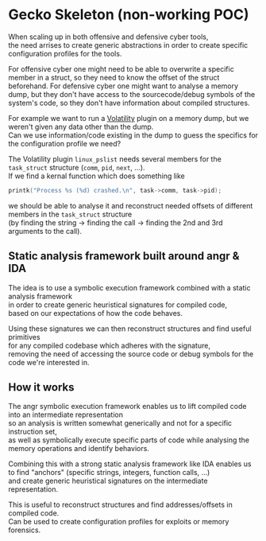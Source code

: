 # Gecko Skeleton (non-working POC)    

When scaling up in both offensive and defensive cyber tools,  
the need arrises to create generic abstractions in order to create specific configuration profiles for the tools.

For offensive cyber one might need to be able to overwrite a specific member in a struct, so they need to know the offset of the struct beforehand.
For defensive cyber one might want to analyse a memory dump, but they don't have access to the sourcecode/debug symbols of the system's code, so they don't have information about compiled structures.  

For example we want to run a [Volatility](https://github.com/volatilityfoundation/volatility) plugin on a memory dump, but we weren't given any data other than the dump.   
Can we use information/code existing in the dump to guess the specifics for the configuration profile we need?    

The Volatility plugin  `linux_pslist` needs several members for the `task_struct` structure (`comm`, `pid`, `next`, ...).  
If we find a kernal function which does something like
```c
printk("Process %s (%d) crashed.\n", task->comm, task->pid);
```
we should be able to analyse it and reconstruct needed offsets of different members in the `task_struct` structure   
(by finding the string -> finding the call -> finding the 2nd and 3rd arguments to the call).   

## Static analysis framework built around angr &amp; IDA

The idea is to use a symbolic execution framework combined with a static analysis framework  
in order to create generic heuristical signatures for compiled code,  
based on our expectations of how the code behaves.  

Using these signatures we can then reconstruct structures and find useful primitives   
for any compiled codebase which adheres with the signature,  
removing the need of accessing the source code or debug symbols for the code we're interested in.  

## How it works

The angr symbolic execution framework enables us to lift compiled code into an intermediate representation  
so an analysis is written somewhat generically and not for a specific instruction set,  
as well as symbolically execute specific parts of code while analysing the memory operations and identify behaviors.

Combining this with a strong static analysis framework like IDA enables us to find "anchors" (specific strings, integers, function calls, ...)    
and create generic heuristical signatures on the intermediate representation.  

This is useful to reconstruct structures and find addresses/offsets in compiled code.  
Can be used to create configuration profiles for exploits or memory forensics.    

